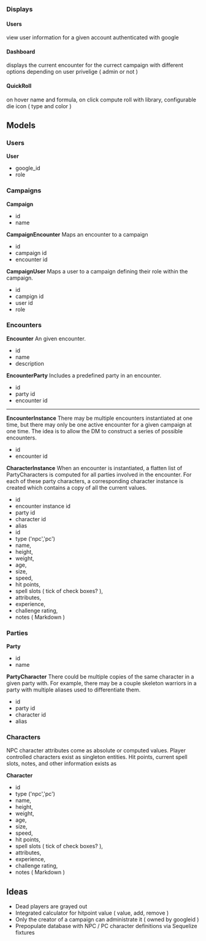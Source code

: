 
### Displays ###

#### Users ####
view user information for a given account authenticated with google

#### Dashboard ####
displays the current encounter for the currect campaign with different options depending on user privelige ( admin or not )

#### QuickRoll ####
on hover name and formula, on click compute roll with library, configurable die icon ( type and color )

## Models ##

### Users ###
**User**
- google_id
- role

### Campaigns ###
**Campaign**
- id
- name

**CampaignEncounter**
Maps an encounter to a campaign
- id
- campaign id
- encounter id

**CampaignUser**
Maps a user to a campaign defining their role
within the campaign.
- id
- campign id
- user id
- role

### Encounters ###

**Encounter**
An given encounter.
- id
- name
- description

**EncounterParty**
Includes a predefined party in an encounter.
- id
- party id
- encounter id

-----------------------------------------

**EncounterInstance**
There may be multiple encounters instantiated at one time, but there may only
be one active encounter for a given campaign at one time.  The idea is to
allow the DM to construct a series of possible encounters.  
- id
- encounter id

**CharacterInstance**
When an encounter is instantiated, a flatten list of PartyCharacters
is computed for all parties involved in the encounter.  For each of these
party characters, a corresponding character instance is created which
contains a copy of all the current values.
- id
- encounter instance id
- party id
- character id
- alias
- id 
- type ('npc','pc')
- name,
- height, 
- weight, 
- age,
- size,
- speed, 
- hit points, 
- spell slots ( tick of check boxes? ),
- attributes,
- experience, 
- challenge rating, 
- notes ( Markdown )

### Parties ###
**Party**
- id
- name

**PartyCharacter**
There could be multiple copies of the same character in a
given party with.  For example, there may be a couple skeleton warriors
in a party with multiple aliases used to differentiate them.
- id
- party id
- character id
- alias

### Characters ###
NPC character attributes come as absolute or computed values.
Player controlled characters exist as singleton entities.  Hit points,
current spell slots, notes, and other information exists as 

**Character**
- id
- type ('npc','pc')
- name,
- height, 
- weight, 
- age,
- size,
- speed, 
- hit points, 
- spell slots ( tick of check boxes? ),
- attributes,
- experience, 
- challenge rating, 
- notes ( Markdown )

## Ideas ##
- Dead players are grayed out
- Integrated calculator for hitpoint value ( value, add, remove )
- Only the creator of a campaign can administrate it ( owned by googleid )
- Prepopulate database with NPC / PC character definitions via Sequelize fixtures